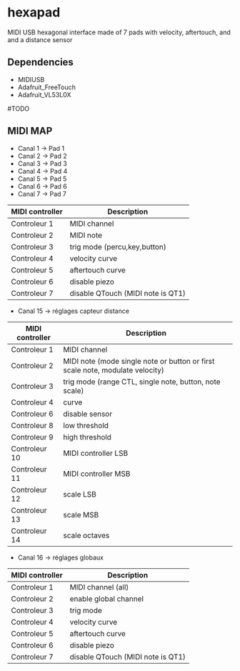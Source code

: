 # hexapad
MIDI USB hexagonal interface made of 7 pads with velocity, aftertouch, and and a distance sensor

## Dependencies

* MIDIUSB
* Adafruit_FreeTouch
* Adafruit_VL53L0X

#TODO

## MIDI MAP

* Canal 1 -> Pad 1
* Canal 2 -> Pad 2
* Canal 3 -> Pad 3
* Canal 4 -> Pad 4
* Canal 5 -> Pad 5
* Canal 6 -> Pad 6
* Canal 7 -> Pad 7

|MIDI controller| Description|
|---|---|
| Controleur 1 | MIDI channel |
| Controleur 2 | MIDI note |
| Controleur 3 | trig mode (percu,key,button) |
| Controleur 4 | velocity curve |
| Controleur 5 | aftertouch curve |
| Controleur 6 | disable piezo |
| Controleur 7 | disable QTouch (MIDI note is QT1) |

* Canal 15 -> réglages capteur distance

|MIDI controller| Description|
|---|---|
| Controleur 1 | MIDI channel
| Controleur 2 | MIDI note (mode single note or button or first scale note, modulate velocity)
| Controleur 3 |  trig mode (range CTL, single note, button, note scale)
| Controleur 4 | curve
| Controleur 6 | disable sensor
| Controleur 8 | low threshold
| Controleur 9 | high threshold
| Controleur 10 | MIDI controller LSB
| Controleur 11 | MIDI controller MSB
| Controleur 12 | scale LSB
| Controleur 13 | scale MSB
| Controleur 14 | scale octaves

* Canal 16 -> réglages globaux

|MIDI controller| Description|
|---|---|
| Controleur 1 | MIDI channel (all)
| Controleur 2 | enable global channel
| Controleur 3 | trig mode
| Controleur 4 | velocity curve
| Controleur 5 | aftertouch curve
| Controleur 6 | disable piezo
| Controleur 7 | disable QTouch (MIDI note is QT1)
